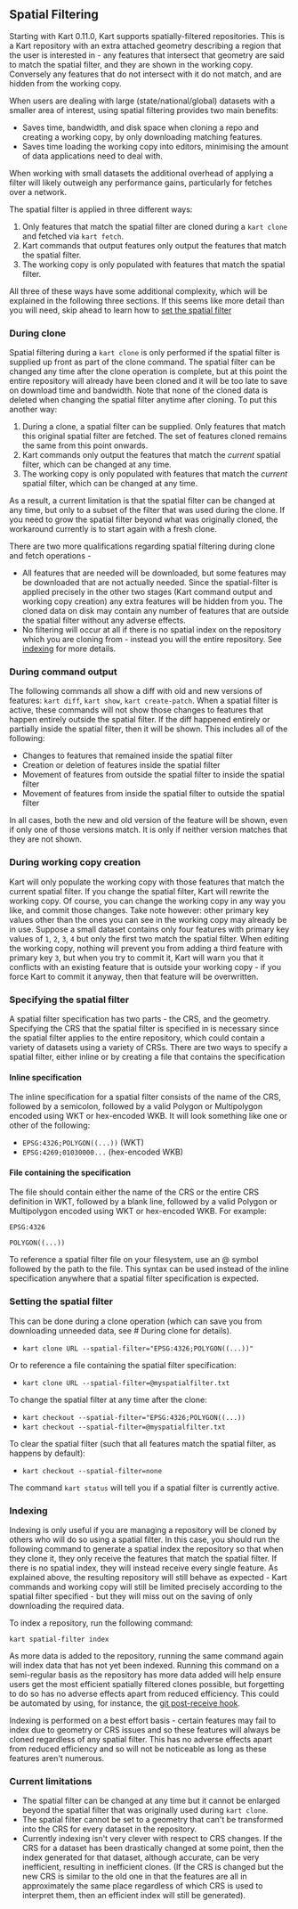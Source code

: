 Spatial Filtering
-----------------

Starting with Kart 0.11.0, Kart supports spatially-filtered repositories. This is a Kart repository with an extra attached geometry describing a region that the user is interested in - any features that intersect that geometry are said to match the spatial filter, and they are shown in the working copy. Conversely any features that do not intersect with it do not match, and are hidden from the working copy.

When users are dealing with large (state/national/global) datasets with a smaller area of interest, using spatial filtering provides two main benefits:

- Saves time, bandwidth, and disk space when cloning a repo and creating a working copy, by only downloading matching features.
- Saves time loading the working copy into editors, minimising the amount of data applications need to deal with.

When working with small datasets the additional overhead of applying a filter will likely outweigh any performance gains, particularly for fetches over a network.

The spatial filter is applied in three different ways:

1. Only features that match the spatial filter are cloned during a `kart clone` and fetched via `kart fetch`.
2. Kart commands that output features only output the features that match the spatial filter.
3. The working copy is only populated with features that match the spatial filter.

All three of these ways have some additional complexity, which will be explained in the following three sections. If this seems like more detail than you will need, skip ahead to learn how to [set the spatial filter](#Setting-the-spatial-filter)

### During clone

Spatial filtering during a `kart clone` is only performed if the spatial filter is supplied up front as part of the clone command. The spatial filter can be changed any time after the clone operation is complete, but at this point the entire repository will already have been cloned and it will be too late to save on download time and bandwidth. Note that none of the cloned data is deleted when changing the spatial filter anytime after cloning. To put this another way:

1. During a clone, a spatial filter can be supplied. Only features that match this original spatial filter are fetched. The set of features cloned remains the same from this point onwards.
2. Kart commands only output the features that match the *current* spatial filter, which can be changed at any time.
3. The working copy is only populated with features that match the *current* spatial filter, which can be changed at any time.

As a result, a current limitation is that the spatial filter can be changed at any time, but only to a subset of the filter that was used during the clone. If you need to grow the spatial filter beyond what was originally cloned, the workaround currently is to start again with a fresh clone.

There are two more qualifications regarding spatial filtering during clone and fetch operations -
- All features that are needed will be downloaded, but some features may be downloaded that are not actually needed. Since the spatial-filter is applied precisely in the other two stages (Kart command output and working copy creation) any extra features will be hidden from you. The cloned data on disk may contain any number of features that are outside the spatial filter without any adverse effects.
- No filtering will occur at all if there is no spatial index on the repository which you are cloning from - instead you will the entire repository. See [indexing](#Indexing) for more details.

### During command output

The following commands all show a diff with old and new versions of features: `kart diff`, `kart show`, `kart create-patch`.
When a spatial filter is active, these commands will not show those changes to features that happen entirely outside the spatial filter. If the diff happened entirely or partially inside the spatial filter, then it will be shown. This includes all of the following:

- Changes to features that remained inside the spatial filter
- Creation or deletion of features inside the spatial filter
- Movement of features from outside the spatial filter to inside the spatial filter
- Movement of features from inside the spatial filter to outside the spatial filter

In all cases, both the new and old version of the feature will be shown, even if only one of those versions match. It is only if neither version matches that they are not shown.

### During working copy creation

Kart will only populate the working copy with those features that match the current spatial filter. If you change the spatial filter, Kart will rewrite the working copy. Of course, you can change the working copy in any way you like, and commit those changes. Take note however: other primary key values other than the ones you can see in the working copy may already be in use. Suppose a small dataset contains only four features with primary key values of `1`, `2`, `3`, `4` but only the first two match the spatial filter. When editing the working copy, nothing will prevent you from adding a third feature with primary key `3`, but when you try to commit it, Kart will warn you that it conflicts with an existing feature that is outside your working copy - if you force Kart to commit it anyway, then that feature will be overwritten.

### Specifying the spatial filter

A spatial filter specification has two parts - the CRS, and the geometry. Specifying the CRS that the spatial filter is specified in is necessary since the spatial filter applies to the entire repository, which could contain a variety of datasets using a variety of CRSs. There are two ways to specify a spatial filter, either inline or by creating a file that contains the specification

#### Inline specification

The inline specification for a spatial filter consists of the name of the CRS, followed by a semicolon, followed by a valid Polygon or Multipolygon encoded using WKT or hex-encoded WKB. It will look something like one or other of the following:

- `EPSG:4326;POLYGON((...))` (WKT)
- `EPSG:4269;01030000...` (hex-encoded WKB)

#### File containing the specification

The file should contain either the name of the CRS or the entire CRS definition in WKT, followed by a blank line, followed by a valid Polygon or Multipolygon encoded using WKT or hex-encoded WKB. For example:

```
EPSG:4326

POLYGON((...))
```

To reference a spatial filter file on your filesystem, use an @ symbol followed by the path to the file. This syntax can be used instead of the inline specification anywhere that a spatial filter specification is expected.

### Setting the spatial filter

This can be done during a clone operation (which can save you from downloading unneeded data, see # During clone for details).
- `kart clone URL --spatial-filter="EPSG:4326;POLYGON((...))"`

Or to reference a file containing the spatial filter specification:
- `kart clone URL --spatial-filter=@myspatialfilter.txt`


To change the spatial filter at any time after the clone:
- `kart checkout --spatial-filter="EPSG:4326;POLYGON((...))`
- `kart checkout --spatial-filter=@myspatialfilter.txt`

To clear the spatial filter (such that all features match the spatial filter, as happens by default):
- `kart checkout --spatial-filter=none`

The command `kart status` will tell you if a spatial filter is currently active.

### Indexing

Indexing is only useful if you are managing a repository will be cloned by others who will do so using a spatial filter. In this case, you should run the following command to generate a spatial index the repository so that when they clone it, they only receive the features that match the spatial filter. If there is no spatial index, they will instead receive every single feature. As explained above, the resulting repository will still behave as expected - Kart commands and working copy will still be limited precisely according to the spatial filter specified - but they will miss out on the saving of only downloading the required data.

To index a repository, run the following command:

`kart spatial-filter index`

As more data is added to the repository, running the same command again will index data that has not yet been indexed. Running this command on a semi-regular basis as the repository has more data added will help ensure users get the most efficient spatially filtered clones possible, but forgetting to do so has no adverse effects apart from reduced efficiency. This could be automated by using, for instance, the [git post-receive hook](https://git-scm.com/docs/githooks#post-receive).

Indexing is performed on a best effort basis - certain features may fail to index due to geometry or CRS issues and so these features will always be cloned regardless of any spatial filter. This has no adverse effects apart from reduced efficiency and so will not be noticeable as long as these features aren't numerous.

### Current limitations

- The spatial filter can be changed at any time but it cannot be enlarged beyond the spatial filter that was originally used during `kart clone`.
- The spatial filter cannot be set to a geometry that can't be transformed into the CRS for every dataset in the repository.
- Currently indexing isn't very clever with respect to CRS changes. If the CRS for a dataset has been drastically changed at some point, then the index generated for that dataset, although accurate, can be very inefficient, resulting in inefficient clones. (If the CRS is changed but the new CRS is similar to the old one in that the features are all in approximately the same place regardless of which CRS is used to interpret them, then an efficient index will still be generated).